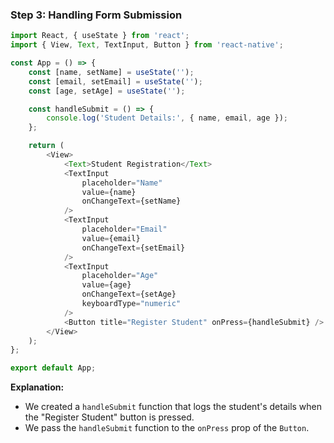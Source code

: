 ### Step 3: Handling Form Submission

```javascript
import React, { useState } from 'react';
import { View, Text, TextInput, Button } from 'react-native';

const App = () => {
    const [name, setName] = useState('');
    const [email, setEmail] = useState('');
    const [age, setAge] = useState('');

    const handleSubmit = () => {
        console.log('Student Details:', { name, email, age });
    };

    return (
        <View>
            <Text>Student Registration</Text>
            <TextInput
                placeholder="Name"
                value={name}
                onChangeText={setName}
            />
            <TextInput
                placeholder="Email"
                value={email}
                onChangeText={setEmail}
            />
            <TextInput
                placeholder="Age"
                value={age}
                onChangeText={setAge}
                keyboardType="numeric"
            />
            <Button title="Register Student" onPress={handleSubmit} />
        </View>
    );
};

export default App;
```

**Explanation:**
- We created a `handleSubmit` function that logs the student's details when the "Register Student" button is pressed.
- We pass the `handleSubmit` function to the `onPress` prop of the `Button`.
